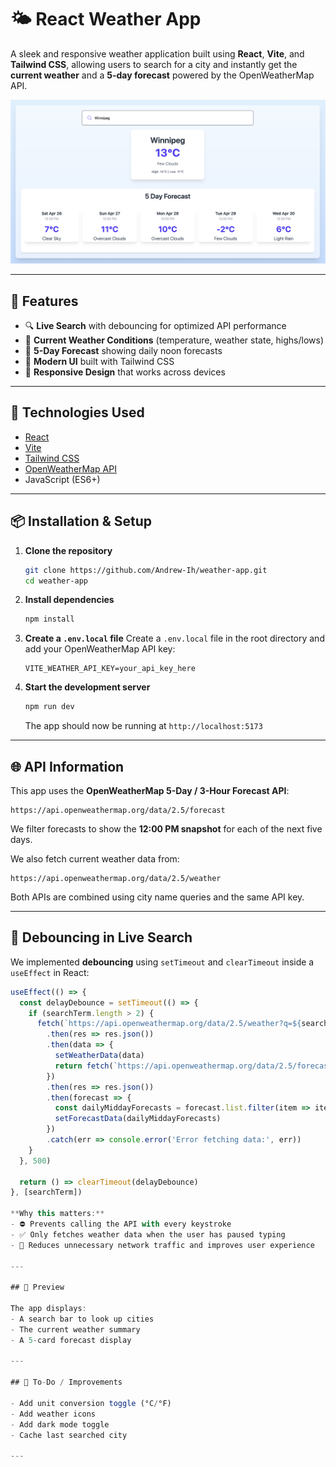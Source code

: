# 🌤️ React Weather App

A sleek and responsive weather application built using **React**, **Vite**, and **Tailwind CSS**, allowing users to search for a city and instantly get the **current weather** and a **5-day forecast** powered by the OpenWeatherMap API.

![Weather App Screenshot](./public/weather-app-image.png)

---

## 🚀 Features

- 🔍 **Live Search** with debouncing for optimized API performance
- 📍 **Current Weather Conditions** (temperature, weather state, highs/lows)
- 📆 **5-Day Forecast** showing daily noon forecasts
- 💅 **Modern UI** built with Tailwind CSS
- 🔁 **Responsive Design** that works across devices

---

## 🔧 Technologies Used

- [React](https://reactjs.org/)
- [Vite](https://vitejs.dev/)
- [Tailwind CSS](https://tailwindcss.com/)
- [OpenWeatherMap API](https://openweathermap.org/)
- JavaScript (ES6+)

---

## 📦 Installation & Setup

1. **Clone the repository**
   ```bash
   git clone https://github.com/Andrew-Ih/weather-app.git
   cd weather-app
   ```

2. **Install dependencies**
   ```bash
   npm install
   ```

3. **Create a `.env.local` file**
   Create a `.env.local` file in the root directory and add your OpenWeatherMap API key:
   ```env
   VITE_WEATHER_API_KEY=your_api_key_here
   ```

4. **Start the development server**
   ```bash
   npm run dev
   ```

   The app should now be running at `http://localhost:5173`

---

## 🌐 API Information

This app uses the **OpenWeatherMap 5-Day / 3-Hour Forecast API**:
```
https://api.openweathermap.org/data/2.5/forecast
```

We filter forecasts to show the **12:00 PM snapshot** for each of the next five days.

We also fetch current weather data from:
```
https://api.openweathermap.org/data/2.5/weather
```

Both APIs are combined using city name queries and the same API key.

---

## 🧠 Debouncing in Live Search

We implemented **debouncing** using `setTimeout` and `clearTimeout` inside a `useEffect` in React:

```jsx
useEffect(() => {
  const delayDebounce = setTimeout(() => {
    if (searchTerm.length > 2) {
      fetch(`https://api.openweathermap.org/data/2.5/weather?q=${searchTerm}&appid=${API_KEY}&units=metric`)
        .then(res => res.json())
        .then(data => {
          setWeatherData(data)
          return fetch(`https://api.openweathermap.org/data/2.5/forecast?q=${searchTerm}&appid=${API_KEY}&units=metric`)
        })
        .then(res => res.json())
        .then(forecast => {
          const dailyMiddayForecasts = forecast.list.filter(item => item.dt_txt.includes("12:00:00"))
          setForecastData(dailyMiddayForecasts)
        })
        .catch(err => console.error('Error fetching data:', err))
    }
  }, 500)

  return () => clearTimeout(delayDebounce)
}, [searchTerm])

**Why this matters:**
- ⛔ Prevents calling the API with every keystroke
- ✅ Only fetches weather data when the user has paused typing
- 🚀 Reduces unnecessary network traffic and improves user experience

---

## 📸 Preview

The app displays:
- A search bar to look up cities
- The current weather summary
- A 5-card forecast display

---

## 📌 To-Do / Improvements

- Add unit conversion toggle (°C/°F)
- Add weather icons
- Add dark mode toggle
- Cache last searched city

---